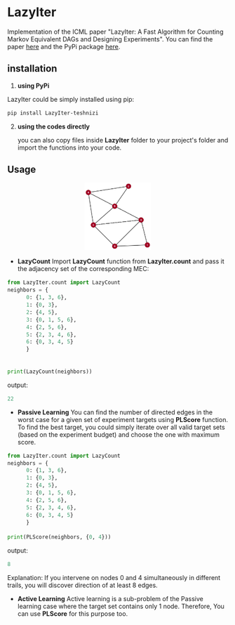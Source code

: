 # LazyIter
Implementation of the ICML paper "LazyIter: A Fast Algorithm for Counting Markov Equivalent DAGs and Designing Experiments". You can find the paper [here](https://proceedings.icml.cc/static/paper_files/icml/2020/1030-Paper.pdf) and the PyPi package [here](https://pypi.org/manage/project/lazyiter-teshnizi/releases/).

## installation

1. **using PyPi**

  LazyIter could be simply installed using pip:
  ```bash
  pip install LazyIter-teshnizi
  ```

2. **using the codes directly**
  
   you can also copy files inside **LazyIter** folder to your project's folder and import the functions into your code. 


## Usage

<p align="center">
  <a><img width="30%" src="https://github.com/teshnizi/LazyIter/raw/master/example_graph.png" title="Example" alt="Example Graph"></a>
</p>


  - **LazyCount**
  Import **LazyCount** function from **LazyIter.count** and pass it the adjacency set of the corresponding MEC:
  
  ```python
  from LazyIter.count import LazyCount
  neighbors = {
        0: {1, 3, 6},
        1: {0, 3},
        2: {4, 5},
        3: {0, 1, 5, 6},
        4: {2, 5, 6},
        5: {2, 3, 4, 6},
        6: {0, 3, 4, 5}
        }


  print(LazyCount(neighbors))
  ```
  output:
  ```python
  22
  ```
  - **Passive Learning**
  You can find the number of directed edges in the worst case for a given set of experiment targets using **PLScore** function. To find the best target, you could simply iterate over all valid target sets (based on the experiment budget) and choose the one with maximum score.
  
  ```python
  from LazyIter.count import LazyCount
  neighbors = {
        0: {1, 3, 6},
        1: {0, 3},
        2: {4, 5},
        3: {0, 1, 5, 6},
        4: {2, 5, 6},
        5: {2, 3, 4, 6},
        6: {0, 3, 4, 5}
        }
  
  print(PLScore(neighbors, {0, 4}))
  ```
  output:
  ```python
  8
  ```
  Explanation: If you intervene on nodes 0 and 4 simultaneously in different trails, you will discover direction of at least 8 edges.
  
  - **Active Learning**
  Active learning is a sub-problem of the Passive learning case where the target set contains only 1 node. Therefore, You can use **PLScore** for this purpose too.
